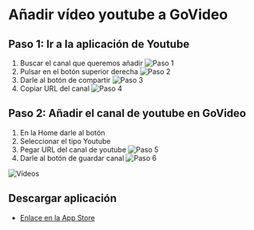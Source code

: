 # Añadir vídeo youtube a GoVideo

## Paso 1: Ir a la aplicación de Youtube
1. Buscar el canal que queremos añadir
![Paso 1](images/youtube-1.PNG)
2. Pulsar en el botón superior derecha
![Paso 2](images/youtube-2.PNG)
3. Darle al botón de compartir
![Paso 3](images/youtube-3.PNG)
4. Copiar URL del canal
![Paso 4](images/youtube-4.PNG)

## Paso 2: Añadir el canal de youtube en GoVideo
1. En la Home darle al botón
2. Seleccionar el tipo Youtube
3. Pegar URL del canal de youtube
![Paso 5](images/youtube-5.PNG)
4. Darle al botón de guardar canal
![Paso 6](images/youtube-6.PNG)

![Vídeos](images/youtube-7.PNG)

## Descargar aplicación
- [Enlace en la App Store](https://apps.apple.com/es/app/govideo/id6467807623)